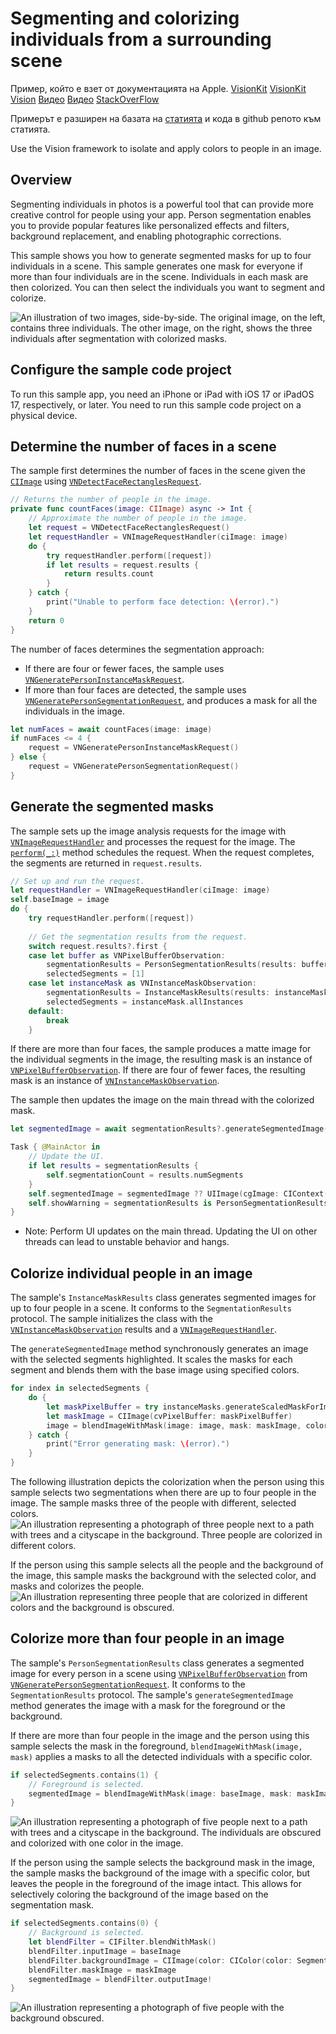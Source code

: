 # Segmenting and colorizing individuals from a surrounding scene 

Пример, който е взет от документацията на Apple.
[VisionKit](https://developer.apple.com/documentation/VisionKit)
[VisionKit](https://developer.apple.com/documentation/visionkit/imageanalysisinteraction)
[Vision](https://developer.apple.com/documentation/vision)
[Видео](https://developer.apple.com/videos/play/wwdc2023/10176/)
[Видео](https://developer.apple.com/videos/play/wwdc2023/10048/)
[StackOverFlow](https://stackoverflow.com/questions/74411529/imageanalysisinteraction-in-uiviewrepresentable-not-working-correctly)


Примерът е разширен на базата на [статията](https://h76joker.medium.com/lift-subjects-from-images-in-your-app-d7fb8d366cda) и кода в github репото към статията.

Use the Vision framework to isolate and apply colors to people in an image.

## Overview

Segmenting individuals in photos is a powerful tool that can provide more creative control for people using your app. Person segmentation enables you to provide popular features like personalized effects and filters, background replacement, and enabling photographic corrections. 

This sample shows you how to generate segmented masks for up to four individuals in a scene. This sample generates one mask for everyone if more than four individuals are in the scene. Individuals in each mask are then colorized. You can then select the individuals you want to segment and colorize.

![An illustration of two images, side-by-side. The original image, on the left, contains three individuals. The other image, on the right, shows the three individuals after segmentation with colorized masks.](Documentation/OverviewCombined.png)

## Configure the sample code project

To run this sample app, you need an iPhone or iPad with iOS 17 or iPadOS 17, respectively, or later. 
You need to run this sample code project on a physical device.

## Determine the number of faces in a scene

The sample first determines the number of faces in the scene given the [`CIImage`][0] using [`VNDetectFaceRectanglesRequest`][1]. 

``` swift
// Returns the number of people in the image.
private func countFaces(image: CIImage) async -> Int {
    // Approximate the number of people in the image.
    let request = VNDetectFaceRectanglesRequest()
    let requestHandler = VNImageRequestHandler(ciImage: image)
    do {
        try requestHandler.perform([request])
        if let results = request.results {
            return results.count
        }
    } catch {
        print("Unable to perform face detection: \(error).")
    }
    return 0
}
```

The number of faces determines the segmentation approach:
* If there are four or fewer faces, the sample uses [`VNGeneratePersonInstanceMaskRequest`][2].
* If more than four faces are detected, the sample uses [`VNGeneratePersonSegmentationRequest`][3], and produces a mask for all the individuals in the image.

``` swift
let numFaces = await countFaces(image: image)
if numFaces <= 4 {
    request = VNGeneratePersonInstanceMaskRequest()
} else {
    request = VNGeneratePersonSegmentationRequest()
}
```

## Generate the segmented masks

The sample sets up the image analysis requests for the image with [`VNImageRequestHandler`][4] and processes the request for the image. The [`perform(_:)`][5] method schedules the request. When the request completes, the segments are returned in `request.results`.

``` swift
// Set up and run the request.
let requestHandler = VNImageRequestHandler(ciImage: image)
self.baseImage = image
do {
    try requestHandler.perform([request])
    
    // Get the segmentation results from the request.
    switch request.results?.first {
    case let buffer as VNPixelBufferObservation:
        segmentationResults = PersonSegmentationResults(results: buffer)
        selectedSegments = [1]
    case let instanceMask as VNInstanceMaskObservation:
        segmentationResults = InstanceMaskResults(results: instanceMask, requestHandler: requestHandler)
        selectedSegments = instanceMask.allInstances
    default:
        break
    }
```

If there are more than four faces, the sample produces a matte image for the individual segments in the image, the resulting mask is an instance of [`VNPixelBufferObservation`][7]. If there are four of fewer faces, the resulting mask is an instance of [`VNInstanceMaskObservation`][8].

The sample then updates the image on the main thread with the colorized mask.

``` swift
let segmentedImage = await segmentationResults?.generateSegmentedImage(baseImage: image, selectedSegments: selectedSegments)

Task { @MainActor in
    // Update the UI.
    if let results = segmentationResults {
        self.segmentationCount = results.numSegments
    }
    self.segmentedImage = segmentedImage ?? UIImage(cgImage: CIContext().createCGImage(image, from: image.extent)!)
    self.showWarning = segmentationResults is PersonSegmentationResults
}
```

- Note: Perform UI updates on the main thread. Updating the UI on other threads can lead to unstable behavior and hangs. 

## Colorize individual people in an image

The sample's `InstanceMaskResults` class generates segmented images for up to four people in a scene. It conforms to the `SegmentationResults` protocol. The sample initializes the class with the [`VNInstanceMaskObservation`][8] results and a [`VNImageRequestHandler`][4].

The `generateSegmentedImage` method synchronously generates an image with the selected segments highlighted. It scales the masks for each segment and blends them with the base image using specified colors.

``` swift
for index in selectedSegments {
    do {
        let maskPixelBuffer = try instanceMasks.generateScaledMaskForImage(forInstances: [index], from: requestHandler)
        let maskImage = CIImage(cvPixelBuffer: maskPixelBuffer)
        image = blendImageWithMask(image: image, mask: maskImage, color: SegmentationModel.colors[index])
    } catch {
        print("Error generating mask: \(error).")
    }
}
```

The following illustration depicts the colorization when the person using this sample selects two segmentations when there are up to four people in the image. The sample masks three of the people with different, selected colors.
![An illustration representing a photograph of three people next to a path with trees and a cityscape in the background. Three people are colorized in different colors.](Documentation/ThreeSelected.png)

If the person using this sample selects all the people and the background of the image, this sample masks the background with the selected color, and masks and colorizes the people.
![An illustration representing three people that are colorized in different colors and the background is obscured.](Documentation/NoneSelectedColorized.png)

## Colorize more than four people in an image

The sample's `PersonSegmentationResults` class generates a segmented image for every person in a scene using [`VNPixelBufferObservation`][7] from [`VNGeneratePersonSegmentationRequest`][3]. It conforms to the `SegmentationResults` protocol. The sample's `generateSegmentedImage` method generates the image with a mask for the foreground or the background.

If there are more than four people in the image and the person using this sample selects the mask in the foreground, `blendImageWithMask(image, mask)` applies a masks to all the detected individuals with a specific color.

``` swift
if selectedSegments.contains(1) {
    // Foreground is selected.
    segmentedImage = blendImageWithMask(image: baseImage, mask: maskImage, color: SegmentationModel.colors[1])
}
```

![An illustration representing a photograph of five people next to a path with trees and a cityscape in the background. The individuals are obscured and colorized with one color in the image.](Documentation/OneSegmenationMask.png)

If the person using the sample selects the background mask in the image, the sample masks the background of the image with a specific color, but leaves the people in the foreground of the image intact. This allows for selectively coloring the background of the image based on the segmentation mask.
 
``` swift
if selectedSegments.contains(0) {
    // Background is selected.
    let blendFilter = CIFilter.blendWithMask()
    blendFilter.inputImage = baseImage
    blendFilter.backgroundImage = CIImage(color: CIColor(color: SegmentationModel.colors[0])).cropped(to: baseImage.extent)
    blendFilter.maskImage = maskImage
    segmentedImage = blendFilter.outputImage!
}
```

![An illustration representing a photograph of five people with the background obscured.](Documentation/NoBackgroundAll.png)

[0]: https://developer.apple.com/documentation/coreimage/ciimage
[1]: https://developer.apple.com/documentation/vision/vndetectfacerectanglesrequest
[2]: https://developer.apple.com/documentation/vision/vngeneratepersoninstancemaskrequest
[3]: https://developer.apple.com/documentation/vision/vngeneratepersonsegmentationrequest
[4]: https://developer.apple.com/documentation/vision/vnimagerequesthandler
[5]: https://developer.apple.com/documentation/vision/vnimagerequesthandler/perform(_:)
[7]: https://developer.apple.com/documentation/vision/vnpixelbufferobservation
[8]: https://developer.apple.com/documentation/vision/vninstancemaskobservation

